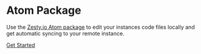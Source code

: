 # Atom Package

Use the [Zesty.io Atom package](https://atom.io/packages/zestyio-atom) to edit your instances code files locally and get automatic syncing to your remote instance. 

[Get Started](https://atom.io/packages/zestyio-atom)
